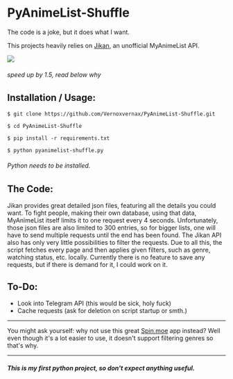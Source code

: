 # PyAnimeList-Shuffle

The code is a joke, but it does what I want.

This projects heavily relies on [Jikan](https://jikan.moe/), an unofficial MyAnimeList API.

![](https://github.com/Vernoxvernax/PyAnimeList-Shuffle/blob/main/fdsfds.gif?raw=true)
###### speed up by 1.5, read below why

## Installation / Usage:
`$ git clone https://github.com/Vernoxvernax/PyAnimeList-Shuffle.git`

`$ cd PyAnimeList-Shuffle`

`$ pip install -r requirements.txt`

`$ python pyanimelist-shuffle.py`
###### Python needs to be installed.

## The Code:
Jikan provides great detailed json files, featuring all the details you could want.
To fight people, making their own database, using that data, MyAnimeList itself limits it to one request every 4 seconds.
Unfortunately, those json files are also limited to 300 entries, so for bigger lists, one will have to send multiple requests until the end has been found.
The Jikan API also has only very little possibilities to filter the requests. Due to all this, the script fetches every page and then applies given filters, such as genre, watching status, etc. locally. Currently there is no feature to save any requests, but if there is demand for it, I could work on it.

## To-Do:
* Look into Telegram API (this would be sick, holy fuck)
* Cache requests (ask for deletion on script startup or smth.)

___
You might ask yourself: why not use this great [Spin.moe](https://spin.moe/) app instead?
Well even though it's a lot easier to use, it doesn't support filtering genres so that's why.
___

##### This is my **first** python project, so don't expect anything useful.
